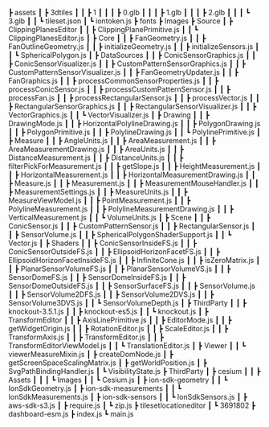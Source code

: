  ┣ assets
 ┃ ┣ 3dtiles
 ┃ ┃ ┣ 1
 ┃ ┃ ┃ ┣ 0.glb
 ┃ ┃ ┃ ┣ 1.glb
 ┃ ┃ ┃ ┣ 2.glb
 ┃ ┃ ┃ ┗ 3.glb
 ┃ ┃ ┗ tileset.json
 ┃ ┗ iontoken.js
 ┣ fonts
 ┣ Images
 ┣ Source
 ┃ ┣ ClippingPlanesEditor
 ┃ ┃ ┣ ClippingPlanePrimitive.js
 ┃ ┃ ┗ ClippingPlanesEditor.js
 ┃ ┣ Core
 ┃ ┃ ┣ FanGeometry.js
 ┃ ┃ ┣ FanOutlineGeometry.js
 ┃ ┃ ┣ initializeGeometry.js
 ┃ ┃ ┣ initializeSensors.js
 ┃ ┃ ┗ SphericalPolygon.js
 ┃ ┣ DataSources
 ┃ ┃ ┣ ConicSensorGraphics.js
 ┃ ┃ ┣ ConicSensorVisualizer.js
 ┃ ┃ ┣ CustomPatternSensorGraphics.js
 ┃ ┃ ┣ CustomPatternSensorVisualizer.js
 ┃ ┃ ┣ FanGeometryUpdater.js
 ┃ ┃ ┣ FanGraphics.js
 ┃ ┃ ┣ processCommonSensorProperties.js
 ┃ ┃ ┣ processConicSensor.js
 ┃ ┃ ┣ processCustomPatternSensor.js
 ┃ ┃ ┣ processFan.js
 ┃ ┃ ┣ processRectangularSensor.js
 ┃ ┃ ┣ processVector.js
 ┃ ┃ ┣ RectangularSensorGraphics.js
 ┃ ┃ ┣ RectangularSensorVisualizer.js
 ┃ ┃ ┣ VectorGraphics.js
 ┃ ┃ ┗ VectorVisualizer.js
 ┃ ┣ Drawing
 ┃ ┃ ┣ DrawingMode.js
 ┃ ┃ ┣ HorizontalPolylineDrawing.js
 ┃ ┃ ┣ PolygonDrawing.js
 ┃ ┃ ┣ PolygonPrimitive.js
 ┃ ┃ ┣ PolylineDrawing.js
 ┃ ┃ ┗ PolylinePrimitive.js
 ┃ ┣ Measure
 ┃ ┃ ┣ AngleUnits.js
 ┃ ┃ ┣ AreaMeasurement.js
 ┃ ┃ ┣ AreaMeasurementDrawing.js
 ┃ ┃ ┣ AreaUnits.js
 ┃ ┃ ┣ DistanceMeasurement.js
 ┃ ┃ ┣ DistanceUnits.js
 ┃ ┃ ┣ filterPickForMeasurement.js
 ┃ ┃ ┣ getSlope.js
 ┃ ┃ ┣ HeightMeasurement.js
 ┃ ┃ ┣ HorizontalMeasurement.js
 ┃ ┃ ┣ HorizontalMeasurementDrawing.js
 ┃ ┃ ┣ Measure.js
 ┃ ┃ ┣ Measurement.js
 ┃ ┃ ┣ MeasurementMouseHandler.js
 ┃ ┃ ┣ MeasurementSettings.js
 ┃ ┃ ┣ MeasureUnits.js
 ┃ ┃ ┣ MeasureViewModel.js
 ┃ ┃ ┣ PointMeasurement.js
 ┃ ┃ ┣ PolylineMeasurement.js
 ┃ ┃ ┣ PolylineMeasurementDrawing.js
 ┃ ┃ ┣ VerticalMeasurement.js
 ┃ ┃ ┗ VolumeUnits.js
 ┃ ┣ Scene
 ┃ ┃ ┣ ConicSensor.js
 ┃ ┃ ┣ CustomPatternSensor.js
 ┃ ┃ ┣ RectangularSensor.js
 ┃ ┃ ┣ SensorVolume.js
 ┃ ┃ ┣ SphericalPolygonShaderSupport.js
 ┃ ┃ ┗ Vector.js
 ┃ ┣ Shaders
 ┃ ┃ ┣ ConicSensorInsideFS.js
 ┃ ┃ ┣ ConicSensorOutsideFS.js
 ┃ ┃ ┣ EllipsoidHorizonFacetFS.js
 ┃ ┃ ┣ EllipsoidHorizonFacetInsideFS.js
 ┃ ┃ ┣ InfiniteCone.js
 ┃ ┃ ┣ isZeroMatrix.js
 ┃ ┃ ┣ PlanarSensorVolumeFS.js
 ┃ ┃ ┣ PlanarSensorVolumeVS.js
 ┃ ┃ ┣ SensorDomeFS.js
 ┃ ┃ ┣ SensorDomeInsideFS.js
 ┃ ┃ ┣ SensorDomeOutsideFS.js
 ┃ ┃ ┣ SensorSurfaceFS.js
 ┃ ┃ ┣ SensorVolume.js
 ┃ ┃ ┣ SensorVolume2DFS.js
 ┃ ┃ ┣ SensorVolume2DVS.js
 ┃ ┃ ┣ SensorVolume3DVS.js
 ┃ ┃ ┗ SensorVolumeDepth.js
 ┃ ┣ ThirdParty
 ┃ ┃ ┣ knockout-3.5.1.js
 ┃ ┃ ┣ knockout-es5.js
 ┃ ┃ ┗ knockout.js
 ┃ ┣ TransformEditor
 ┃ ┃ ┣ AxisLinePrimitive.js
 ┃ ┃ ┣ EditorMode.js
 ┃ ┃ ┣ getWidgetOrigin.js
 ┃ ┃ ┣ RotationEditor.js
 ┃ ┃ ┣ ScaleEditor.js
 ┃ ┃ ┣ TransformAxis.js
 ┃ ┃ ┣ TransformEditor.js
 ┃ ┃ ┣ TransformEditorViewModel.js
 ┃ ┃ ┗ TranslationEditor.js
 ┃ ┣ Viewer
 ┃ ┃ ┗ viewerMeasureMixin.js
 ┃ ┣ createDomNode.js
 ┃ ┣ getScreenSpaceScalingMatrix.js
 ┃ ┣ getWorldPosition.js
 ┃ ┣ SvgPathBindingHandler.js
 ┃ ┗ VisibilityState.js
 ┣ ThirdParty
 ┃ ┣ cesium
 ┃ ┃ ┣ Assets
 ┃ ┃ ┃ ┗ Images
 ┃ ┃ ┗ Cesium.js
 ┃ ┣ ion-sdk-geometry
 ┃ ┃ ┗ IonSdkGeometry.js
 ┃ ┣ ion-sdk-measurements
 ┃ ┃ ┗ IonSdkMeasurements.js
 ┃ ┣ ion-sdk-sensors
 ┃ ┃ ┗ IonSdkSensors.js
 ┃ ┣ aws-sdk-s3.js
 ┃ ┣ require.js
 ┃ ┗ zip.js
 ┣ tilesetlocationeditor
 ┃ ┗ 3691802
 ┣ dashboard-esm.js
 ┣ index.js
 ┗ main.js